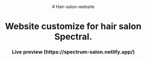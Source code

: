 
<div align="center">
# Hair-salon-website
<h1>   Website customize for hair salon Spectral. </h1> 

<h3>   Live preview (https://spectrum-salon.netlify.app/) </h3>


</div>
